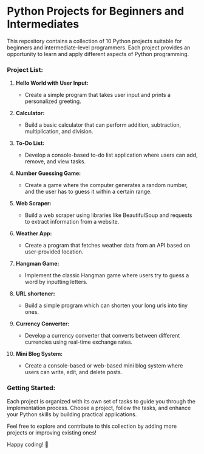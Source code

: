 # Python Projects for Beginners and Intermediates

This repository contains a collection of 10 Python projects suitable for beginners and intermediate-level programmers. Each project provides an opportunity to learn and apply different aspects of Python programming.

### Project List:

1. **Hello World with User Input:**
   - Create a simple program that takes user input and prints a personalized greeting.

2. **Calculator:**
   - Build a basic calculator that can perform addition, subtraction, multiplication, and division.

3. **To-Do List:**
   - Develop a console-based to-do list application where users can add, remove, and view tasks.

4. **Number Guessing Game:**
   - Create a game where the computer generates a random number, and the user has to guess it within a certain range.

5. **Web Scraper:**
   - Build a web scraper using libraries like BeautifulSoup and requests to extract information from a website.

6. **Weather App:**
   - Create a program that fetches weather data from an API based on user-provided location.

7. **Hangman Game:**
   - Implement the classic Hangman game where users try to guess a word by inputting letters.

8. **URL shortener:**
   - Build a simple program which can shorten your long urls into tiny ones.

9. **Currency Converter:**
   - Develop a currency converter that converts between different currencies using real-time exchange rates.

10. **Mini Blog System:**
    - Create a console-based or web-based mini blog system where users can write, edit, and delete posts.

### Getting Started:

Each project is organized with its own set of tasks to guide you through the implementation process. Choose a project, follow the tasks, and enhance your Python skills by building practical applications.

Feel free to explore and contribute to this collection by adding more projects or improving existing ones!

Happy coding! 🚀
